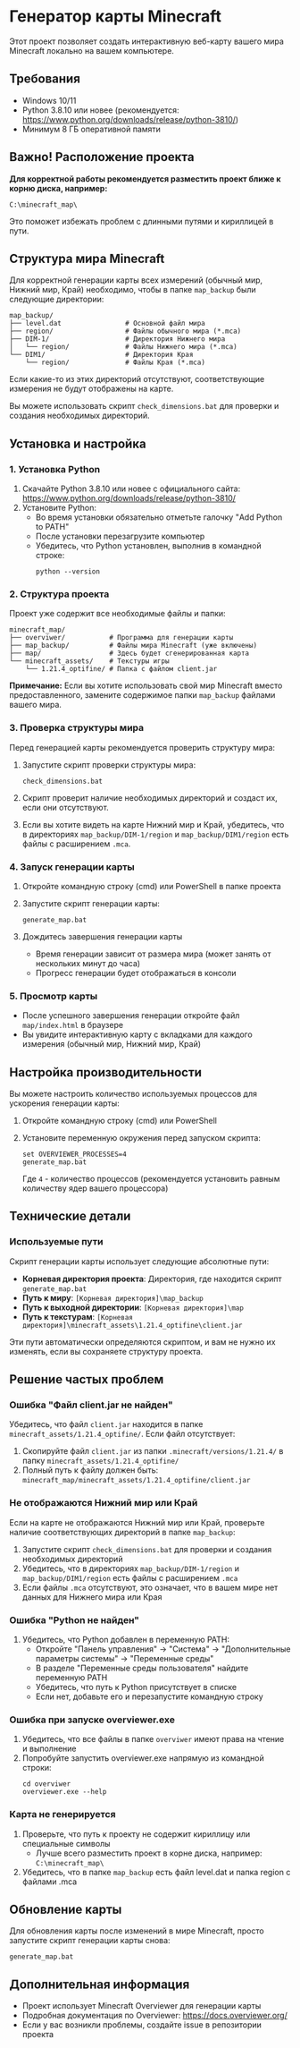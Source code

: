 # Генератор карты Minecraft

Этот проект позволяет создать интерактивную веб-карту вашего мира Minecraft локально на вашем компьютере.

## Требования

-   Windows 10/11
-   Python 3.8.10 или новее (рекомендуется: https://www.python.org/downloads/release/python-3810/)
-   Минимум 8 ГБ оперативной памяти

## Важно! Расположение проекта

**Для корректной работы рекомендуется разместить проект ближе к корню диска, например:**

```
C:\minecraft_map\
```

Это поможет избежать проблем с длинными путями и кириллицей в пути.

## Структура мира Minecraft

Для корректной генерации карты всех измерений (обычный мир, Нижний мир, Край) необходимо, чтобы в папке `map_backup` были следующие директории:

```
map_backup/
├── level.dat                # Основной файл мира
├── region/                  # Файлы обычного мира (*.mca)
├── DIM-1/                   # Директория Нижнего мира
│   └── region/              # Файлы Нижнего мира (*.mca)
└── DIM1/                    # Директория Края
    └── region/              # Файлы Края (*.mca)
```

Если какие-то из этих директорий отсутствуют, соответствующие измерения не будут отображены на карте.

Вы можете использовать скрипт `check_dimensions.bat` для проверки и создания необходимых директорий.

## Установка и настройка

### 1. Установка Python

1. Скачайте Python 3.8.10 или новее с официального сайта:
   https://www.python.org/downloads/release/python-3810/
2. Установите Python:
    - Во время установки обязательно отметьте галочку "Add Python to PATH"
    - После установки перезагрузите компьютер
    - Убедитесь, что Python установлен, выполнив в командной строке:
        ```
        python --version
        ```

### 2. Структура проекта

Проект уже содержит все необходимые файлы и папки:

```
minecraft_map/
├── overviwer/           # Программа для генерации карты
├── map_backup/          # Файлы мира Minecraft (уже включены)
├── map/                 # Здесь будет сгенерированная карта
└── minecraft_assets/    # Текстуры игры
    └── 1.21.4_optifine/ # Папка с файлом client.jar
```

**Примечание:** Если вы хотите использовать свой мир Minecraft вместо предоставленного, замените содержимое папки `map_backup` файлами вашего мира.

### 3. Проверка структуры мира

Перед генерацией карты рекомендуется проверить структуру мира:

1. Запустите скрипт проверки структуры мира:

    ```
    check_dimensions.bat
    ```

2. Скрипт проверит наличие необходимых директорий и создаст их, если они отсутствуют.

3. Если вы хотите видеть на карте Нижний мир и Край, убедитесь, что в директориях `map_backup/DIM-1/region` и `map_backup/DIM1/region` есть файлы с расширением `.mca`.

### 4. Запуск генерации карты

1. Откройте командную строку (cmd) или PowerShell в папке проекта

2. Запустите скрипт генерации карты:

    ```
    generate_map.bat
    ```

3. Дождитесь завершения генерации карты
    - Время генерации зависит от размера мира (может занять от нескольких минут до часа)
    - Прогресс генерации будет отображаться в консоли

### 5. Просмотр карты

-   После успешного завершения генерации откройте файл `map/index.html` в браузере
-   Вы увидите интерактивную карту с вкладками для каждого измерения (обычный мир, Нижний мир, Край)

## Настройка производительности

Вы можете настроить количество используемых процессов для ускорения генерации карты:

1. Откройте командную строку (cmd) или PowerShell

2. Установите переменную окружения перед запуском скрипта:

    ```
    set OVERVIEWER_PROCESSES=4
    generate_map.bat
    ```

    Где `4` - количество процессов (рекомендуется установить равным количеству ядер вашего процессора)

## Технические детали

### Используемые пути

Скрипт генерации карты использует следующие абсолютные пути:

-   **Корневая директория проекта**: Директория, где находится скрипт `generate_map.bat`
-   **Путь к миру**: `[Корневая директория]\map_backup`
-   **Путь к выходной директории**: `[Корневая директория]\map`
-   **Путь к текстурам**: `[Корневая директория]\minecraft_assets\1.21.4_optifine\client.jar`

Эти пути автоматически определяются скриптом, и вам не нужно их изменять, если вы сохраняете структуру проекта.

## Решение частых проблем

### Ошибка "Файл client.jar не найден"

Убедитесь, что файл `client.jar` находится в папке `minecraft_assets/1.21.4_optifine/`. Если файл отсутствует:

1. Скопируйте файл `client.jar` из папки `.minecraft/versions/1.21.4/` в папку `minecraft_assets/1.21.4_optifine/`
2. Полный путь к файлу должен быть: `minecraft_map/minecraft_assets/1.21.4_optifine/client.jar`

### Не отображаются Нижний мир или Край

Если на карте не отображаются Нижний мир или Край, проверьте наличие соответствующих директорий в папке `map_backup`:

1. Запустите скрипт `check_dimensions.bat` для проверки и создания необходимых директорий
2. Убедитесь, что в директориях `map_backup/DIM-1/region` и `map_backup/DIM1/region` есть файлы с расширением `.mca`
3. Если файлы `.mca` отсутствуют, это означает, что в вашем мире нет данных для Нижнего мира или Края

### Ошибка "Python не найден"

1. Убедитесь, что Python добавлен в переменную PATH:
    - Откройте "Панель управления" -> "Система" -> "Дополнительные параметры системы" -> "Переменные среды"
    - В разделе "Переменные среды пользователя" найдите переменную PATH
    - Убедитесь, что путь к Python присутствует в списке
    - Если нет, добавьте его и перезапустите командную строку

### Ошибка при запуске overviewer.exe

1. Убедитесь, что все файлы в папке `overviwer` имеют права на чтение и выполнение
2. Попробуйте запустить overviewer.exe напрямую из командной строки:
    ```
    cd overviwer
    overviewer.exe --help
    ```

### Карта не генерируется

1. Проверьте, что путь к проекту не содержит кириллицу или специальные символы
    - Лучше всего разместить проект в корне диска, например: `C:\minecraft_map\`
2. Убедитесь, что в папке `map_backup` есть файл level.dat и папка region с файлами .mca

## Обновление карты

Для обновления карты после изменений в мире Minecraft, просто запустите скрипт генерации карты снова:

```
generate_map.bat
```

## Дополнительная информация

-   Проект использует Minecraft Overviewer для генерации карты
-   Подробная документация по Overviewer: https://docs.overviewer.org/
-   Если у вас возникли проблемы, создайте issue в репозитории проекта
